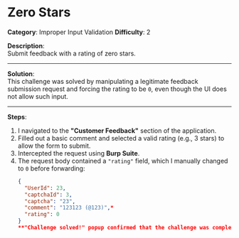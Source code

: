 # Zero Stars

**Category**: Improper Input Validation 
**Difficulty**: 2

**Description**:  
Submit feedback with a rating of zero stars.

---

**Solution**:  
This challenge was solved by manipulating a legitimate feedback submission request and forcing the rating to be `0`, even though the UI does not allow such input.

---

**Steps**:

1. I navigated to the **"Customer Feedback"** section of the application.
2. Filled out a basic comment and selected a valid rating (e.g., 3 stars) to allow the form to submit.
3. Intercepted the request using **Burp Suite**.
4. The request body contained a `"rating"` field, which I manually changed to `0` before forwarding:
   ```json
   {
     "UserId": 23,
     "captchaId": 3,
     "captcha": "23",
     "comment": "123123 (@123)",*
     "rating": 0
   }  
   **"Challenge solved!" popup confirmed that the challenge was completed.